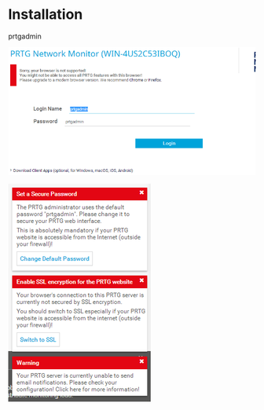 # Installation

prtgadmin

![](../.gitbook/assets/image%20%284%29.png)

![](../.gitbook/assets/image-2.png)


